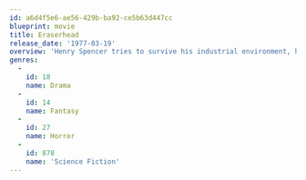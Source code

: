 ```yaml
---
id: a6d4f5e6-ae56-429b-ba92-ce5b63d447cc
blueprint: movie
title: Eraserhead
release_date: '1977-03-19'
overview: 'Henry Spencer tries to survive his industrial environment, his angry girlfriend, and the unbearable screams of his newly born mutant child.'
genres:
  -
    id: 18
    name: Drama
  -
    id: 14
    name: Fantasy
  -
    id: 27
    name: Horror
  -
    id: 878
    name: 'Science Fiction'
---
```

